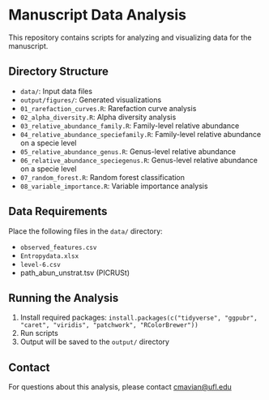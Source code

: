 # Manuscript Data Analysis

This repository contains scripts for analyzing and visualizing data for the manuscript.

## Directory Structure

- `data/`: Input data files
- `output/figures/`: Generated visualizations
- `01_rarefaction_curves.R`: Rarefaction curve analysis
- `02_alpha_diversity.R`: Alpha diversity analysis
- `03_relative_abundance_family.R`: Family-level relative abundance
- `04_relative_abundance_speciefamily.R`: Family-level relative abundance on a specie level
- `05_relative_abundance_genus.R`: Genus-level relative abundance
- `06_relative_abundance_speciegenus.R`: Genus-level relative abundance on a specie level
- `07_random_forest.R`: Random forest classification
- `08_variable_importance.R`: Variable importance analysis

## Data Requirements

Place the following files in the `data/` directory:
- `observed_features.csv`
- `Entropydata.xlsx`
- `level-6.csv`
- path_abun_unstrat.tsv (PICRUSt)

## Running the Analysis

1. Install required packages: `install.packages(c("tidyverse", "ggpubr", "caret", "viridis", "patchwork", "RColorBrewer"))`
2. Run scripts
3. Output will be saved to the `output/` directory

## Contact

For questions about this analysis, please contact cmavian@ufl.edu 
